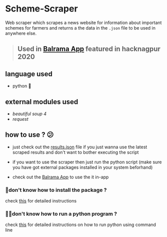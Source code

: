 # Scheme-Scraper

Web scraper which scrapes a news website for information about important schemes for farmers and returns a the data in the `.json` file to be used in anywhere else.

> ## Used in [Balrama App](https://github.com/hareshnayak/Hacknagpur2020) featured in hacknagpur 2020

## language used 
- python 🐍

## external modules used 
- _beautiful soup 4_
- _request_ 

## how to use ? 😕

- just check out the [results.json](https://github.com/Arsenic-ATG/Scheme-Scraper/blob/main/results.json) file if you just wanna use the latest scraped results and don't want to bother executing the script

- if you want to use the scraper then just run the python script (make sure you have got external packages installed in your system beforhand)

- check out the [Balrama App](https://github.com/hareshnayak/Hacknagpur2020) to use the it in-app

### 🙋don't know how to install the package ? 
check [this](https://packaging.python.org/tutorials/installing-packages/) for detailed instructions 

### 🙋‍♂️don't know how to run a python program ?
check [this](https://realpython.com/run-python-scripts/#how-to-run-python-scripts-using-the-command-line) for detailed instructions on how to run python using command line

